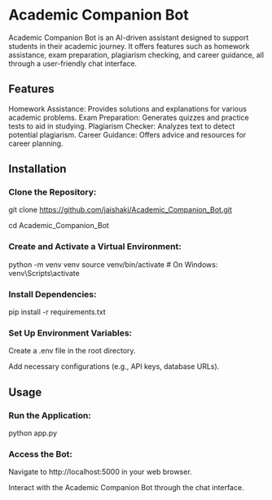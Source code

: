 # Academic Companion Bot #

Academic Companion Bot is an AI-driven assistant designed to support students in their academic journey. It offers features such as homework assistance, exam preparation, plagiarism checking, and career guidance, all through a user-friendly chat interface.

## Features ##

Homework Assistance: Provides solutions and explanations for various academic problems.
Exam Preparation: Generates quizzes and practice tests to aid in studying.
Plagiarism Checker: Analyzes text to detect potential plagiarism.
Career Guidance: Offers advice and resources for career planning.

## Installation
### Clone the Repository:

git clone https://github.com/jaishakj/Academic_Companion_Bot.git

cd Academic_Companion_Bot

### Create and Activate a Virtual Environment:

python -m venv venv
source venv/bin/activate   # On Windows: venv\Scripts\activate

### Install Dependencies:

pip install -r requirements.txt

### Set Up Environment Variables:

   Create a .env file in the root directory.
 
   Add necessary configurations (e.g., API keys, database URLs).
 
## Usage
### Run the Application:

python app.py

### Access the Bot:

Navigate to http://localhost:5000 in your web browser.

Interact with the Academic Companion Bot through the chat interface.
